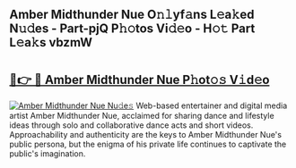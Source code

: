 ## Amber Midthunder Nue O𝚗𝚕yf𝚊ns L𝚎a𝚔ed N𝚞𝚍es - Part-pjQ P𝚑𝚘tos Vi𝚍𝚎o - H𝚘𝚝 Part L𝚎a𝚔s vbzmW

# <h2><a href="http://kf7wt2c.oniu.top/?m=Amber+Midthunder+Nue">🔗👉 🔴 Amber Midthunder Nue P𝚑ot𝚘𝚜 V𝚒d𝚎o</a></h2>

[![Amber Midthunder Nue Nu𝚍e𝚜](https://i.imgur.com/0qMVB7G.gif)](http://kf7wt2c.oniu.top/?m=Amber+Midthunder+Nue)
Web-based entertainer and digital media artist Amber Midthunder Nue, acclaimed for sharing dance and lifestyle ideas through solo and collaborative dance acts and short videos. Approachability and authenticity are the keys to Amber Midthunder Nue's public persona, but the enigma of his private life continues to captivate the public's imagination.  
